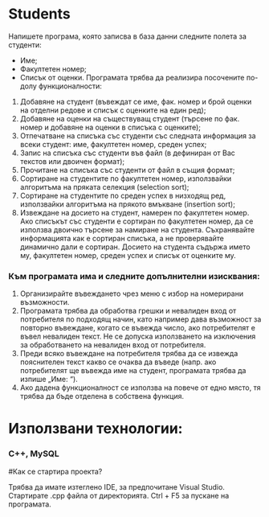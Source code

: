 # Students
Напишете програма, която записва в база данни следните полета за студенти:
-	Име;
-	Факултетен номер;
-	Списък от оценки.
Програмата трябва да реализира посочените по-долу функционалности:
1.	Добавяне на студент (въвеждат се име, фак. номер и брой оценки на отделни редове и списък с оценките на един ред);
2.	Добавяне на оценки на съществуващ студент (търсене по фак. номер и добавяне на оценки в списъка с оценките);
3.	Отпечатване на списъка със студенти със следната информация за всеки студент: име, факултетен номер, среден успех;
4.	Запис на списъка със студенти във файл (в дефиниран от Вас текстов или двоичен формат);
5.	Прочитане на списъка със студенти от файл в същия формат;
6.	Сортиране на студентите по факултетен номер, използвайки алгоритъма на пряката селекция (selection sort);
7.	Сортиране на студентите по среден успех в низходящ ред, използвайки алгоритъма на прякото вмъкване (insertion sort);
8.	Извеждане на досието на студент, намерен по факултетен номер. Ако списъкът със студенти е сортиран по факултетен номер, да се използва двоично търсене за намиране на студента. Съхранявайте информацията как е сортиран списъка, а не проверявайте динамично дали е сортиран. Досието на студента съдържа името му, факултетен номер, среден успех и списък от оценките му.
### Към програмата има и следните допълнителни изисквания:
1.	Организирайте въвеждането чрез меню с избор на номерирани възможности.
2.	Програмата трябва да обработва грешки и невалиден вход от потребителя по подходящ начин, като например дава възможност за повторно въвеждане, когато се въвежда число, ако потребителят е въвел невалиден текст. Не се допуска използването на изключения за обработването на невалиден вход от потребителя.
3.	Преди всяко въвеждане на потребителя трябва да се извежда пояснителен текст какво се очаква да въведе (напр. ако потребителят ще въвежда име на студент, програмата трябва да изпише „Име: “).
4.	Ако дадена функционалност се използва на повече от едно място, тя трябва да бъде отделена в собствена функция.



# Използвани технологии:
### C++, MySQL


#Как се стартира проекта?

Трябва да имате изтеглено IDE, за предпочитане Visual Studio.
Стартирате .cpp файла от директорията. 
Ctrl + F5 за пускане на програмата. 

